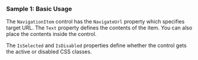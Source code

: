### Sample 1: Basic Usage

The `NavigationItem` control has the `NavigateUrl` property which specifies target URL.
The `Text` property defines the contents of the item. You can also place the contents inside the control.

The `IsSelected` and `IsDisabled` properties define whether the control gets the active or disabled CSS classes.